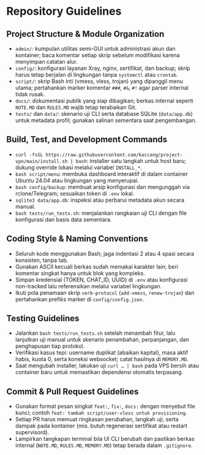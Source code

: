 # Repository Guidelines

## Project Structure & Module Organization
- `admin/`: kumpulan utilitas semi-GUI untuk administrasi akun dan kontainer; baca komentar setiap skrip sebelum modifikasi karena menyimpan catatan alur.
- `config/`: konfigurasi layanan Xray, nginx, sertifikat, dan backup; skrip harus tetap berjalan di lingkungan tanpa `systemctl` atau `crontab`.
- `script/`: skrip Bash inti (vmess, vless, trojan) yang dipanggil menu utama; pertahankan marker komentar `###`, `#&`, `#!` agar parser internal tidak rusak.
- `docs/`: dokumentasi publik yang siap dibagikan; berkas internal seperti `NOTE.MD` dan `RULES.MD` wajib tetap terabaikan Git.
- `tests/` dan `data/`: skenario uji CLI serta database SQLite (`data/app.db`) untuk metadata profil; gunakan salinan sementara saat pengembangan.

## Build, Test, and Development Commands
- `curl -fsSL https://raw.githubusercontent.com/kaccang/project-vpn/main/install.sh | bash`: installer satu langkah untuk host baru; dukung override lokasi melalui variabel `INSTALL_*`.
- `bash script/menu`: membuka dashboard interaktif di dalam container Ubuntu 24.04 atau lingkungan yang menyerupai.
- `bash config/backup`: membuat arsip konfigurasi dan mengunggah via rclone/Telegram; sesuaikan token di `.env` lokal.
- `sqlite3 data/app.db`: inspeksi atau perbarui metadata akun secara manual.
- `bash tests/run_tests.sh`: menjalankan rangkaian uji CLI dengan file konfigurasi dan basis data sementara.

## Coding Style & Naming Conventions
- Seluruh kode menggunakan Bash; jaga indentasi 2 atau 4 spasi secara konsisten, tanpa tab.
- Gunakan ASCII kecuali berkas sudah memakai karakter lain; beri komentar singkat hanya untuk blok yang kompleks.
- Simpan kredensial (TOKEN, CHAT_ID, UUID) di `.env` atau konfigurasi non-tracked lalu referensikan melalui variabel lingkungan.
- Ikuti pola penamaan skrip `verb-protocol` (`add-vmess`, `renew-trojan`) dan pertahankan prefiks marker di `config/config.json`.

## Testing Guidelines
- Jalankan `bash tests/run_tests.sh` setelah menambah fitur, lalu lanjutkan uji manual untuk skenario penambahan, perpanjangan, dan penghapusan tiap protokol.
- Verifikasi kasus tepi: username duplikat (abaikan kapital), masa aktif habis, kuota 0, serta koneksi websocket; catat hasilnya di `MEMORY.MD`.
- Saat mengubah installer, lakukan uji `curl … | bash` pada VPS bersih atau container baru untuk memastikan dependensi otomatis terpasang.

## Commit & Pull Request Guidelines
- Gunakan format pesan singkat `feat:`, `fix:`, `docs:` dengan menyebut file kunci; contoh `feat: tambah script/user-vless untuk provisioning`.
- Setiap PR harus memuat ringkasan perubahan, langkah uji, serta dampak pada kontainer (mis. butuh regenerasi sertifikat atau restart supervisord).
- Lampirkan tangkapan terminal bila UI CLI berubah dan pastikan berkas internal (`NOTE.MD`, `RULES.MD`, `MEMORY.MD`) tetap berada dalam `.gitignore`.
